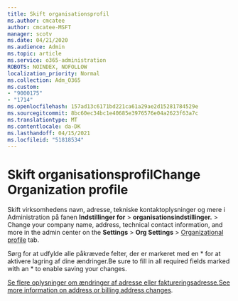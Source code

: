 ```yaml
---
title: Skift organisationsprofil
ms.author: cmcatee
author: cmcatee-MSFT
manager: scotv
ms.date: 04/21/2020
ms.audience: Admin
ms.topic: article
ms.service: o365-administration
ROBOTS: NOINDEX, NOFOLLOW
localization_priority: Normal
ms.collection: Adm_O365
ms.custom:
- "9000175"
- "1714"
ms.openlocfilehash: 157ad13c6171bd221ca61a29ae2d15281784529e
ms.sourcegitcommit: 8bc60ec34bc1e40685e3976576e04a2623f63a7c
ms.translationtype: MT
ms.contentlocale: da-DK
ms.lasthandoff: 04/15/2021
ms.locfileid: "51818534"
---
```

# <a name="change-organization-profile"></a><span data-ttu-id="c7936-102">Skift organisationsprofil</span><span class="sxs-lookup"><span data-stu-id="c7936-102">Change Organization profile</span></span>

<span data-ttu-id="c7936-103">Skift virksomhedens navn, adresse, tekniske kontaktoplysninger og mere i Administration på fanen **Indstillinger for**  >  **organisationsindstillinger.**  >  [](https://admin.microsoft.com/AdminPortal/Home#/Settings/OrganizationProfile/:/Settings/L1/OrganizationInformation)</span><span class="sxs-lookup"><span data-stu-id="c7936-103">Change your company name, address, technical contact information, and more in the admin center on the **Settings** > **Org Settings** > [Organizational profile](https://admin.microsoft.com/AdminPortal/Home#/Settings/OrganizationProfile/:/Settings/L1/OrganizationInformation) tab.</span></span>

<span data-ttu-id="c7936-104">Sørg for at udfylde alle påkrævede felter, der er markeret med en \* for at aktivere lagring af dine ændringer.</span><span class="sxs-lookup"><span data-stu-id="c7936-104">Be sure to fill in all required fields marked with an \* to enable saving your changes.</span></span>

<span data-ttu-id="c7936-105">[Se flere oplysninger om ændringer af adresse eller faktureringsadresse.](https://docs.microsoft.com/microsoft-365/admin/manage/change-address-contact-and-more)</span><span class="sxs-lookup"><span data-stu-id="c7936-105">[See more information on address or billing address changes](https://docs.microsoft.com/microsoft-365/admin/manage/change-address-contact-and-more).</span></span>
